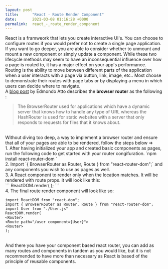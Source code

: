 ```yaml
---
layout: post
title:      "React - Route Render Component"
date:       2021-03-08 01:16:28 +0000
permalink:  react_-_route_render_component
---
```


React is a framweork that lets you create interactive UI's. You can choose to configure routes if you would prefer not to create a single page application. If you want to go deeper, you are able to consider whether to unmount and mount a new component or simply update a component. While these two lifecycle methods may seem to have an inconsequential influence over how a page is routed to, it has a major effect on your app's performance. Routing is the ability to move between different parts of the application when a user interacts with a page via button, link, image, etc.. Most choose to demonstrate their routes with page tabs or by displaying a menu in which users can decide where to navigate. <br>
A [blog post](http://https://medium.com/the-andela-way/understanding-the-fundamentals-of-routing-in-react-b29f806b157e) by Edmondo Atto describes the **browser router** as the following :
>  The BrowserRouter used for applications which have a dynamic server that knows how to handle any type of URL
>   whereas the HashRouter is used for static websites with a server that only responds
>    to requests for files that it knows about.
>    

<br>
Without diving too deep, a way to implement a browser router and ensure that all of your pages are able to be rendered, follow the steps below =><br>
1. After having initialized your app and created basic components as pages, run the following code to get started with your router congifuration. `npm install react-router-dom
`<br>
2. Import `{ BrowserRouter as Router, Route } from "react-router-dom";` and any components you wish to use as pages as well. 
<br>
3. A React component to render only when the location matches. It will be rendered with route props. it will look like this: <br>
``` ReactDOM.render(
  <Router>
    <Route path="/user" component={User} />
  </Router>); ```
<br>
4. The final route render component will look like so:<br>

```import React from "react";
import ReactDOM from "react-dom";
import { BrowserRouter as Router, Route } from "react-router-dom";
import User from "./User.js"
ReactDOM.render(
<Router>
<Route path="/user component={User}">
<Router>
);
```
<br>
And there you have your component based react router, you can add as many routes and components in tandem as you would like, but it is not recommended to have more than necessary as React is based of the principle of reusable components. 

